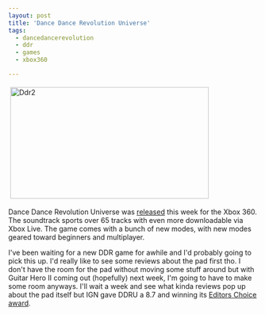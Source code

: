 ```yaml
---
layout: post
title: 'Dance Dance Revolution Universe'
tags:
  - dancedancerevolution
  - ddr
  - games
  - xbox360

---
```


<img src="http://www.the8thsign.com/wp-content/uploads/2007/03/ddr2.jpg" alt="Ddr2" border="0" height="225" hspace="4" vspace="4" width="400" /><span style="font-size: 0pt"></span>

Dance Dance Revolution Universe was <a href="http://www.xbox360fanboy.com/2007/02/27/shipping-this-week-get-on-the-floor-edition/#comments">released</a> this week for the Xbox 360. The soundtrack sports over 65 tracks with even more downloadable via Xbox Live. The game comes with a bunch of new modes, with new modes geared toward beginners and multiplayer.

I've been waiting for a new DDR game for awhile and I'd probably going to pick this up. I'd really like to see some reviews about the pad first tho. I don't have the room for the pad without moving some stuff around but with Guitar Hero II coming out (hopefully) next week, I'm going to have to make some room anyways. I'll wait a week and see what kinda reviews pop up about the pad itself but IGN gave DDRU a 8.7 and winning its <a href="http://xbox360.ign.com/articles/768/768200p1.html">Editors Choice award</a>.

<!-- technorati tags start -->
<!-- technorati tags end -->
